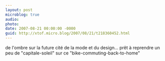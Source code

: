 ```yaml
---
layout: post
microblog: true
audio: 
photo: 
date: 2007-08-21 00:00:00 -0000
guid: http://xtof.micro.blog/2007/08/21/t218360452.html
---
```

de l'ombre sur la future cité de la mode et du design... prêt à reprendre un peu de "capitale-soleil" sur ce "bike-commuting-back-to-home"
